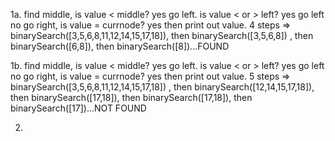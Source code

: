 1a. find middle, 
  is value < middle? yes go left. 
  is value < or > left? yes go left no go right, 
  is value = currnode? yes then print out value.
  4 steps => binarySearch([3,5,6,8,11,12,14,15,17,18]), then binarySearch([3,5,6,8]) , then binarySearch([6,8]), then binarySearch([8])...FOUND

1b. find middle, 
  is value < middle? yes go left. 
  is value < or > left? yes go left no go right, 
  is value = currnode? yes then print out value.
  5 steps => binarySearch([3,5,6,8,11,12,14,15,17,18]) , then binarySearch([12,14,15,17,18]), then binarySearch([17,18]), then binarySearch([17,18]), then binarySearch([17])...NOT FOUND

2. 
